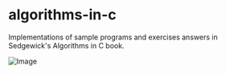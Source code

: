 # algorithms-in-c
Implementations of sample programs and exercises answers in Sedgewick's Algorithms in C book.

![Image](https://github.com/c1xfr2e/algorithms-in-c/blob/master/others/cover.jpg)
